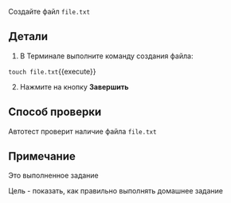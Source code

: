 Создайте файл `file.txt`

## Детали

1) В Терминале выполните команду создания файла:

`touch file.txt`{{execute}}

2) Нажмите на кнопку **Завершить**

## Способ проверки

Автотест проверит наличие файла `file.txt`

## Примечание

Это выполненное задание

Цель - показать, как правильно выполнять домашнее задание
